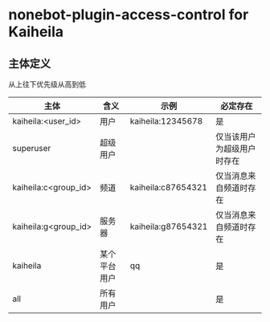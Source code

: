 nonebot-plugin-access-control for Kaiheila
========

## 主体定义

从上往下优先级从高到低

| 主体                   | 含义     | 示例                 | 必定存在          |
|----------------------|--------|--------------------|---------------|
| kaiheila:<user_id>   | 用户     | kaiheila:12345678  | 是             |
| superuser            | 超级用户   |                    | 仅当该用户为超级用户时存在 |
| kaiheila:c<group_id> | 频道     | kaiheila:c87654321 | 仅当消息来自频道时存在   |
| kaiheila:g<group_id> | 服务器    | kaiheila:g87654321 | 仅当消息来自频道时存在   |
| kaiheila             | 某个平台用户 | qq                 | 是             |
| all                  | 所有用户   |                    | 是             |
